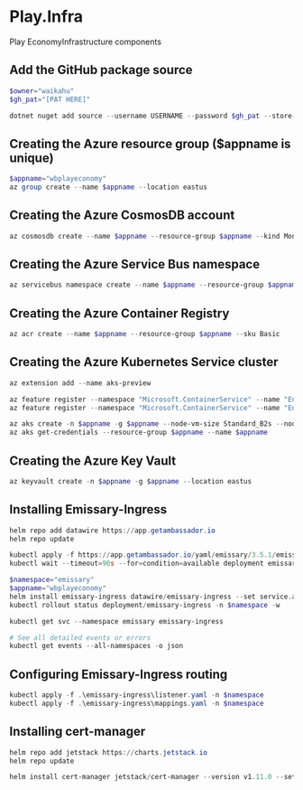 # Play.Infra
Play EconomyInfrastructure components

## Add the GitHub package source
```powershell
$owner="waikahu"
$gh_pat="[PAT HERE]"

dotnet nuget add source --username USERNAME --password $gh_pat --store-password-in-clear-text --name github "https://nuget.pkg.github.com/$owner/index.json"
```

## Creating the Azure resource group ($appname is unique)
```powershell
$appname="wbplayeconomy"
az group create --name $appname --location eastus
```

## Creating the Azure CosmosDB account
```powershell
az cosmosdb create --name $appname --resource-group $appname --kind MongoDB --enable-free-tier
```

## Creating the Azure Service Bus namespace
```powershell
az servicebus namespace create --name $appname --resource-group $appname --sku Standard
```

## Creating the Azure Container Registry
```powershell
az acr create --name $appname --resource-group $appname --sku Basic
```

## Creating the Azure Kubernetes Service cluster
```powershell
az extension add --name aks-preview

az feature register --namespace "Microsoft.ContainerService" --name "EnablePodIdentityPreview"
az feature register --namespace "Microsoft.ContainerService" --name "EnableWorkloadIdentityPreview"

az aks create -n $appname -g $appname --node-vm-size Standard_B2s --node-count 2 --attach-acr $appname --enable-oidc-issuer --enable-workload-identity --generate-ssh-keys
az aks get-credentials --resource-group $appname --name $appname
```

## Creating the Azure Key Vault
```powershell
az keyvault create -n $appname -g $appname --location eastus
```

## Installing Emissary-Ingress
```powershell
helm repo add datawire https://app.getambassador.io
helm repo update

kubectl apply -f https://app.getambassador.io/yaml/emissary/3.5.1/emissary-crds.yaml
kubectl wait --timeout=90s --for=condition=available deployment emissary-apiext -n emissary-system

$namespace="emissary"
$appname="wbplayeconomy"
helm install emissary-ingress datawire/emissary-ingress --set service.annotations."service\.beta\.kubernetes\.io/azure-dns-label-name"=$appname -n $namespace --create-namespace
kubectl rollout status deployment/emissary-ingress -n $namespace -w

kubectl get svc --namespace emissary emissary-ingress

# See all detailed events or errors
kubectl get events --all-namespaces -o json
```

## Configuring Emissary-Ingress routing
```powershell
kubectl apply -f .\emissary-ingress\listener.yaml -n $namespace
kubectl apply -f .\emissary-ingress\mappings.yaml -n $namespace
```

## Installing cert-manager
```powershell
helm repo add jetstack https://charts.jetstack.io
helm repo update

helm install cert-manager jetstack/cert-manager --version v1.11.0 --set installCRDs=true --namespace $namespace
```
